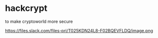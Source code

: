 # hackcrypt
to make cryptoworld more secure 


https://files.slack.com/files-pri/T025KDN24L8-F02BQEVFLDQ/image.png
